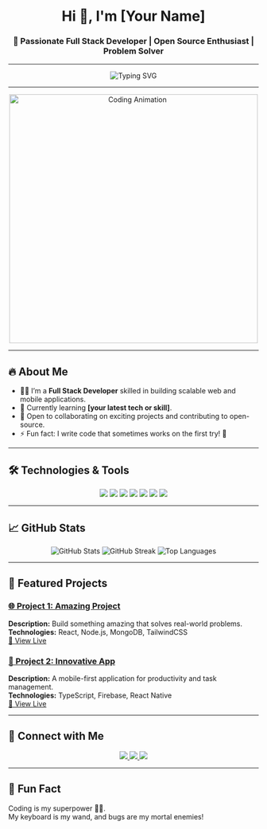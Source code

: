 <!-- START OF README -->
<h1 align="center">Hi 👋, I'm [Your Name]</h1>
<h3 align="center">🚀 Passionate Full Stack Developer | Open Source Enthusiast | Problem Solver</h3>

---

<p align="center">
  <img src="https://readme-typing-svg.demolab.com?font=Fira+Code&size=24&pause=1000&color=FFC107&center=true&width=450&lines=Welcome+to+my+GitHub!;Full+Stack+Developer;Always+learning+new+technologies;Let's+build+something+amazing+🌟" alt="Typing SVG" />
</p>

---

<p align="center">
  <img src="https://github.com/yourusername/yourusername/blob/main/assets/coding.gif" alt="Coding Animation" width="500"/>
</p>

---

## 🔥 About Me  
- 👨‍💻 I’m a **Full Stack Developer** skilled in building scalable web and mobile applications.  
- 🌱 Currently learning **[your latest tech or skill]**.  
- 🤝 Open to collaborating on exciting projects and contributing to open-source.  
- ⚡ Fun fact: I write code that sometimes works on the first try! 🎉

---

## 🛠️ Technologies & Tools  

<div align="center">
  <img src="https://img.shields.io/badge/-JavaScript-F7DF1E?style=for-the-badge&logo=javascript&logoColor=black" />
  <img src="https://img.shields.io/badge/-TypeScript-3178C6?style=for-the-badge&logo=typescript&logoColor=white" />
  <img src="https://img.shields.io/badge/-React-61DAFB?style=for-the-badge&logo=react&logoColor=black" />
  <img src="https://img.shields.io/badge/-Node.js-339933?style=for-the-badge&logo=nodedotjs&logoColor=white" />
  <img src="https://img.shields.io/badge/-TailwindCSS-38B2AC?style=for-the-badge&logo=tailwind-css&logoColor=white" />
  <img src="https://img.shields.io/badge/-Firebase-FFCA28?style=for-the-badge&logo=firebase&logoColor=black" />
  <img src="https://img.shields.io/badge/-MongoDB-47A248?style=for-the-badge&logo=mongodb&logoColor=white" />
</div>

---

## 📈 GitHub Stats  
<div align="center">
  <img src="https://github-readme-stats.vercel.app/api?username=yourusername&show_icons=true&theme=radical" alt="GitHub Stats" />
  <img src="https://github-readme-streak-stats.herokuapp.com/?user=yourusername&theme=radical" alt="GitHub Streak" />
  <img src="https://github-readme-stats.vercel.app/api/top-langs/?username=yourusername&layout=compact&theme=radical" alt="Top Languages" />
</div>

---

## 🌟 Featured Projects  

### [🌐 Project 1: Amazing Project](https://github.com/yourusername/project1)  
**Description:** Build something amazing that solves real-world problems.  
**Technologies:** React, Node.js, MongoDB, TailwindCSS  
[🚀 View Live](https://yourprojectdemo.com)

### [📱 Project 2: Innovative App](https://github.com/yourusername/project2)  
**Description:** A mobile-first application for productivity and task management.  
**Technologies:** TypeScript, Firebase, React Native  
[🚀 View Live](https://yourappdemo.com)

---

## 💬 Connect with Me  
<p align="center">
  <a href="https://www.linkedin.com/in/yourusername/" target="_blank">
    <img src="https://img.shields.io/badge/LinkedIn-%230077B5.svg?style=for-the-badge&logo=linkedin&logoColor=white" />
  </a>
  <a href="https://yourportfolio.com" target="_blank">
    <img src="https://img.shields.io/badge/Portfolio-%23121212.svg?style=for-the-badge&logo=github&logoColor=white" />
  </a>
  <a href="mailto:yourname@example.com" target="_blank">
    <img src="https://img.shields.io/badge/Email-D14836?style=for-the-badge&logo=gmail&logoColor=white" />
  </a>
</p>

---

## 🎯 Fun Fact  
Coding is my superpower 🦸‍♂️.  
My keyboard is my wand, and bugs are my mortal enemies!

<!-- END OF README -->
